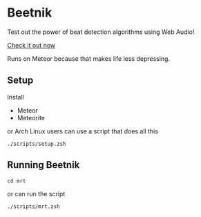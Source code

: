 Beetnik
=======

Test out the power of beat detection algorithms using Web Audio!

[Check it out now](http://beetnik.meteor.com)

Runs on Meteor because that makes life less depressing.

Setup
-----

Install

- Meteor
- Meteorite

or Arch Linux users can use a script that does all this

    ./scripts/setup.zsh

Running Beetnik
---------------

    cd mrt

or can run the script

    ./scripts/mrt.zsh


